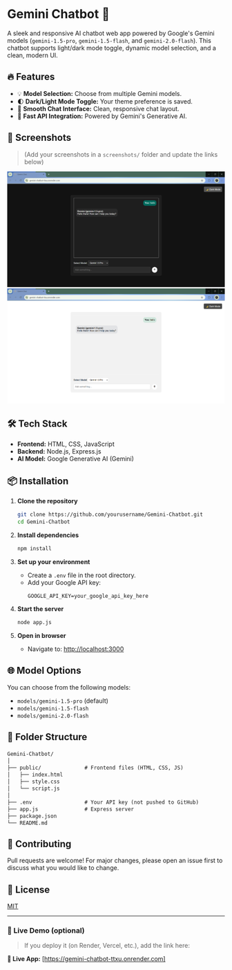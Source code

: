 # Gemini Chatbot 💬

A sleek and responsive AI chatbot web app powered by Google's Gemini models (`gemini-1.5-pro`, `gemini-1.5-flash`, and `gemini-2.0-flash`). This chatbot supports light/dark mode toggle, dynamic model selection, and a clean, modern UI.

## 🔥 Features

- 💡 **Model Selection:** Choose from multiple Gemini models.
- 🌓 **Dark/Light Mode Toggle:** Your theme preference is saved.
- 💬 **Smooth Chat Interface:** Clean, responsive chat layout.
- 🚀 **Fast API Integration:** Powered by Gemini's Generative AI.

## 📸 Screenshots

> (Add your screenshots in a `screenshots/` folder and update the links below)

![Gemini Chatbot Light Mode](./Assets/Dark-Mode.png)  
![Gemini Chatbot Dark Mode](./Assets/Light-Mode.png)

## 🛠️ Tech Stack

- **Frontend:** HTML, CSS, JavaScript  
- **Backend:** Node.js, Express.js  
- **AI Model:** Google Generative AI (Gemini)

## 📦 Installation

1. **Clone the repository**
   ```bash
   git clone https://github.com/yourusername/Gemini-Chatbot.git
   cd Gemini-Chatbot
   ```

2. **Install dependencies**
   ```bash
   npm install
   ```

3. **Set up your environment**
   - Create a `.env` file in the root directory.
   - Add your Google API key:
     ```
     GOOGLE_API_KEY=your_google_api_key_here
     ```

4. **Start the server**
   ```bash
   node app.js
   ```

5. **Open in browser**
   - Navigate to: [http://localhost:3000](http://localhost:3000)

## 🌐 Model Options

You can choose from the following models:
- `models/gemini-1.5-pro` (default)
- `models/gemini-1.5-flash`
- `models/gemini-2.0-flash`

## 📁 Folder Structure

```
Gemini-Chatbot/
│
├── public/              # Frontend files (HTML, CSS, JS)
│   ├── index.html
│   ├── style.css
│   └── script.js
│
├── .env                 # Your API key (not pushed to GitHub)
├── app.js               # Express server
├── package.json
└── README.md
```

## 🙌 Contributing

Pull requests are welcome! For major changes, please open an issue first to discuss what you would like to change.

## 📄 License

[MIT](LICENSE)

---

### 🔗 Live Demo (optional)

> If you deploy it (on Render, Vercel, etc.), add the link here:

**🔗 Live App:** [https://gemini-chatbot-ttxu.onrender.com]
